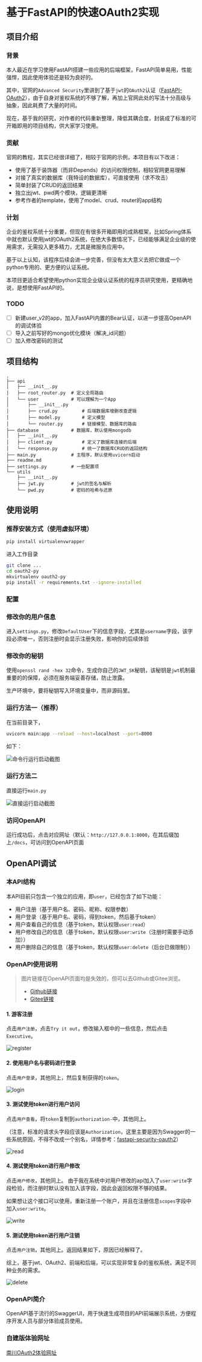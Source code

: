 # 基于FastAPI的快速OAuth2实现

## 项目介绍

### 背景
本人最近在学习使用FastAPI搭建一些应用的后端框架，FastAPI简单易用，性能强悍，因此使用体验还是较为良好的。

其中，官网的`Advanced Security`里讲到了基于`jwt`的`OAuth2`认证（[FastAPI-OAuth2](https://fastapi.tiangolo.com/advanced/security/oauth2-scopes/)），由于自身对鉴权系统的不够了解，再加上官网此处的写法十分高级与抽象，因此耗费了大量的时间。

现在，基于我的研究，对作者的代码重新整理，降低其耦合度，封装成了标准的可开箱即用的项目结构，供大家学习使用。

### 贡献
官网的教程，其实已经很详细了，相较于官网的示例，本项目有以下改进：
- 使用了基于装饰器（而非Depends）的访问权限控制，相较官网更易理解
- 对接了真实的数据库（我特设的数据库），可直接使用（求不攻击）
- 简单封装了CRUD的返回结果
- 独立出jwt、pwd两个模块，逻辑更清晰
- 参考作者的template，使用了model、crud、router的app结构

### 计划
企业的鉴权系统十分重要，但现在有很多开箱即用的成熟框架，比如Spring体系中就也默认使用jwt的OAuth2系统，在绝大多数情况下，已经能够满足企业级的使用需求，无需投入更多精力，尤其是微服务应用中。

基于以上认知，该程序后续会进一步完善，但没有太大意义去把它做成一个python专用的、更方便的认证系统。

本项目更适合希望使用python实现企业级认证系统的程序员研究使用，更精确地说，是想使用FastAPI的。

### TODO
- [ ] 新建user_v2的app，加入FastAPI内置的Bear认证，以进一步提高OpenAPI的调试体验
- [ ] 导入之前写好的mongo优化模块（解决_id问题）
- [ ] 加入修改密码的测试

## 项目结构

```text
.
├── api
│   ├── __init__.py
│   ├── root_router.py  # 定义全局路由
│   └── user            # 可以理解为一个App
│       ├── __init__.py
│       ├── crud.py         # 后端数据库增删改查逻辑
│       ├── model.py        # 定义模型
│       └── router.py       # 链接模型、数据库的路由
├── database            # 数据库，默认使用mongodb
│   ├── __init__.py
│   ├── client.py           # 定义了数据库连接的后端
│   └── response.py         # 统一了数据库CRUD的返回结构
├── main.py             # 主程序，默认使用uvicorn启动
├── readme.md
├── settings.py         # 一些配置项
└── utils               
    ├── __init__.py
    ├── jwt.py          # jwt的签名与解析
    └── pwd.py          # 密码的哈希与还原
```

## 使用说明
### 推荐安装方式（使用虚拟环境）

```bash
pip install virtualenvwrapper
```

进入工作目录

```bash
git clone ...
cd oauth2-py
mkvirtualenv oauth2-py
pip install -r requirements.txt --ignore-installed
```

### 配置

### 修改你的用户信息

进入`settings.py`，修改`DefaultUser`下的信息字段，尤其是`username`字段，该字段必须唯一，否则注册时会显示注册失败，影响你的后续体验

### 修改你的秘钥

使用`openssl rand -hex 32`命令，生成你自己的`JWT_SK`秘钥，该秘钥是`jwt`机制最重要的的保障，必须在服务端妥善存储，防止泄露。

生产环境中，要将秘钥写入环境变量中，而非源码里。

### 运行方法一（推荐）
在当前目录下，

```bash
uvicorn main:app --reload --host=localhost --port=8000 
```

如下：

![命令行运行启动截图](http://img-public.nanchuan.site/ba4a893e00411047353ab217df5a86d5)

### 运行方法二

直接运行`main.py`

![直接运行启动截图](http://img-public.nanchuan.site/5ebfe4dee395a47588288552712fcbd3)

### 访问OpenAPI
运行成功后，点击对应网址（默认：`http://127.0.0.1:8000`，在其后缀加上`/docs`，可访问到OpenAPI页面

## OpenAPI调试
### 本API结构
本API目前只包含一个独立的应用，即`user`，已经包含了如下功能：
- 用户注册（基于用户名、密码、昵称、权限参数）
- 用户登录（基于用户名、密码，得到token，然后基于token）
- 用户查看自己的信息（基于token，默认权限`user:read`）
- 用户修改自己的信息（基于token，默认权限`user:write`（注册时需要手动添加））
- 用户删除自己的信息（基于token，默认权限`user:delete`（后台已做限制））

### OpenAPI使用说明

> 图片链接在OpenAPI页面均是失效的，但可以去Github或Gitee浏览。
> - [Github链接](https://github.com/MarkShawn2020/oauth2-py)
> - [Gitee链接](ttps://gitee.com/MarkShawn2020/oauth2-py)

#### 1. 游客注册
点击`用户注册`，点击`Try it out`，修改输入框中的一些信息，然后点击`Executive`。

![register](http://img-public.nanchuan.site/fe8224b1a25cb5cdfbd837ab329df3a5)

#### 2. 使用用户名与密码进行登录
点击`用户登录`，其他同上，然后复制获得的`token`。

![login](http://img-public.nanchuan.site/85f63b5782650c1a0e450a922b8f7e51)

#### 3. 测试使用token进行用户访问
点击`用户查看`，将`token`复制到`authorization-`中，其他同上。

（注意，标准的请求头字段应该是`Authorization`，这里主要是因为Swagger的一些系统原因，不得不改成一个别名，详情参考：[fastapi-security-oauth2](https/github.cotiangolfastapissue612)）

![read](http://img-public.nanchuan.site/a16d55c77d758d32154c6e749eaeeaf5)

#### 4. 测试使用token进行用户修改

点击`用户修改`，其他同上。
由于我在系统中对用户修改的api加入了`user:write`字段检验，而注册时默认没有加入该字段，因此会返回权限不够的结果。

如果想让这个接口可以使用，重新注册一个账户，并且在注册信息`scopes`字段中加入`user:write`。

![write](http://img-public.nanchuan.site/30f7012512930a3b7d2fe4c83d52be39)

#### 5. 测试使用token进行用户注销
点击`用户注销`，其他同上。返回结果如下，原因已经解释了。

综上，基于jwt、OAuth2、前端和后端，可以实现非常复杂的鉴权系统，满足不同种业务的需求。

![delete](http://img-public.nanchuan.site/d6318736dd3072a834afcd174080684c)

### OpenAPI简介

OpenAPI基于流行的SwaggerUI，用于快速生成项目的API前端展示系统，方便程序开发人员与部分体验成员使用。



### 自建版体验网址

[南川OAuth2体验网址](oauth2.nanchuan.site)

